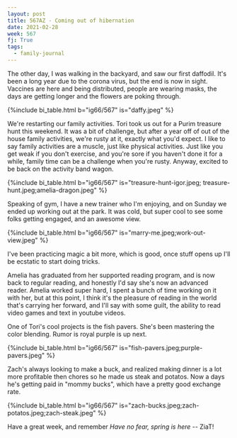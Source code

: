 ```yaml
---
layout: post
title: 567AZ - Coming out of hibernation
date: 2021-02-28
week: 567
fj: True
tags:
  - family-journal
---
```


The other day, I was walking in the backyard, and saw our first daffodil. It's been a long year due to the corona virus, but the end is now in sight. Vaccines are here and being distributed, people are wearing masks, the days are getting longer and the flowers are poking through.

{%include bi_table.html b="ig66/567"
is="daffy.jpeg" %}

We're restarting our family activities. Tori took us out for a Purim treasure hunt this weekend. It was a bit of challenge, but after a year off of out of the house family activities, we're rusty at it, exactly what you'd expect. I like to say family activities are a muscle, just like physical activities. Just like you get weak if you don't exercise, and you're sore if you haven't done it for a while, family time can be a challenge when you're rusty. Anyway, excited to be back on the activity band wagon.

{%include bi_table.html b="ig66/567"
is="treasure-hunt-igor.jpeg; treasure-hunt.jpeg;amelia-dragon.jpeg"
%}

Speaking of gym, I have a new trainer who I'm enjoying, and on Sunday we ended up working out at the park. It was cold, but super cool to see some folks getting engaged, and an awesome view.

{%include bi_table.html b="ig66/567"
is="marry-me.jpeg;work-out-view.jpeg"
%}

I've been practicing magic a bit more, which is good, once stuff opens up I'll be ecstatic to start doing tricks.

Amelia has graduated from her supported reading program, and is now back to regular reading, and honestly I'd say she's now an advanced reader. Amelia worked super hard, I spent a bunch of time working on it with her, but at this point, I think it's the pleasure of reading in the world that's carrying her forward, and I'll say with some guilt, the ability to read video games and text in youtube videos.

One of Tori's cool projects is the fish pavers. She's been mastering the color blending. Rumor is royal purple is up next.

{%include bi_table.html b="ig66/567"
is="fish-pavers.jpeg;purple-pavers.jpeg"
%}

Zach's always looking to make a buck, and realized making dinner is a lot more profitable then chores so he made us steak and potatos. Now a days he's getting paid in "mommy bucks", which have a pretty good exchange rate.

{%include bi_table.html b="ig66/567"
is="zach-bucks.jpeg;zach-potatos.jpeg;zach-steak.jpeg"
%}

Have a great week, and remember _Have no fear, spring is here_ -- ZiaT!
